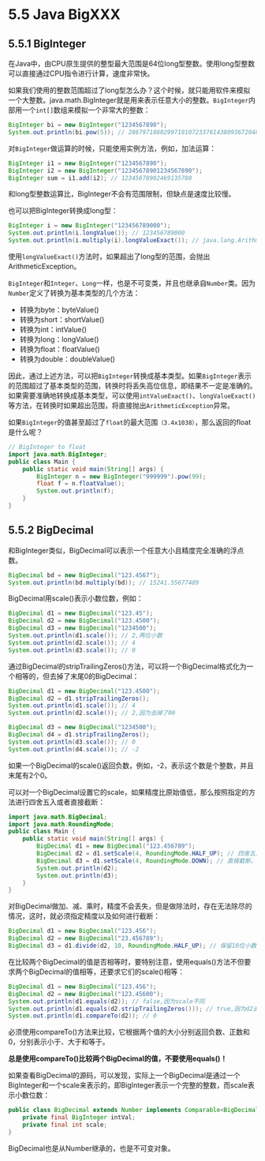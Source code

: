 # 5.5 Java BigXXX

## 5.5.1 BigInteger
在Java中，由CPU原生提供的整型最大范围是64位long型整数。使用long型整数可以直接通过CPU指令进行计算，速度非常快。

如果我们使用的整数范围超过了long型怎么办？这个时候，就只能用软件来模拟一个大整数。java.math.BigInteger就是用来表示任意大小的整数。`BigInteger`内部用一个`int[]`数组来模拟一个非常大的整数：

```java
BigInteger bi = new BigInteger("1234567890");
System.out.println(bi.pow(5)); // 2867971860299718107233761438093672048294900000
```

对`BigInteger`做运算的时候，只能使用实例方法，例如，加法运算：

```java
BigInteger i1 = new BigInteger("1234567890");
BigInteger i2 = new BigInteger("12345678901234567890");
BigInteger sum = i1.add(i2); // 12345678902469135780
```

和long型整数运算比，BigInteger不会有范围限制，但缺点是速度比较慢。

也可以把BigInteger转换成long型：

```java
BigInteger i = new BigInteger("123456789000");
System.out.println(i.longValue()); // 123456789000
System.out.println(i.multiply(i).longValueExact()); // java.lang.ArithmeticException: BigInteger out of long range
```

使用`longValueExact()`方法时，如果超出了long型的范围，会抛出ArithmeticException。

`BigInteger`和`Integer`、`Long`一样，也是不可变类，并且也继承自`Number`类。因为`Number`定义了转换为基本类型的几个方法：

- 转换为byte：byteValue()
- 转换为short：shortValue()
- 转换为int：intValue()
- 转换为long：longValue()
- 转换为float：floatValue()
- 转换为double：doubleValue()


因此，通过上述方法，可以把`BigInteger`转换成基本类型。如果`BigInteger`表示的范围超过了基本类型的范围，转换时将丢失高位信息，即结果不一定是准确的。如果需要准确地转换成基本类型，可以使用`intValueExact()`、`longValueExact()`等方法，在转换时如果超出范围，将直接抛出`ArithmeticException`异常。

如果`BigInteger`的值甚至超过了`float`的最大范围`（3.4x1038）`，那么返回的float是什么呢？

```java
// BigInteger to float
import java.math.BigInteger;
public class Main {
    public static void main(String[] args) {
        BigInteger n = new BigInteger("999999").pow(99);
        float f = n.floatValue();
        System.out.println(f);
    }
}
```

## 5.5.2 BigDecimal

和BigInteger类似，BigDecimal可以表示一个任意大小且精度完全准确的浮点数。

```java
BigDecimal bd = new BigDecimal("123.4567");
System.out.println(bd.multiply(bd)); // 15241.55677489
```

BigDecimal用scale()表示小数位数，例如：

```java
BigDecimal d1 = new BigDecimal("123.45");
BigDecimal d2 = new BigDecimal("123.4500");
BigDecimal d3 = new BigDecimal("1234500");
System.out.println(d1.scale()); // 2,两位小数
System.out.println(d2.scale()); // 4
System.out.println(d3.scale()); // 0
```

通过BigDecimal的stripTrailingZeros()方法，可以将一个BigDecimal格式化为一个相等的，但去掉了末尾0的BigDecimal：

```java
BigDecimal d1 = new BigDecimal("123.4500");
BigDecimal d2 = d1.stripTrailingZeros();
System.out.println(d1.scale()); // 4
System.out.println(d2.scale()); // 2,因为去掉了00

BigDecimal d3 = new BigDecimal("1234500");
BigDecimal d4 = d1.stripTrailingZeros();
System.out.println(d3.scale()); // 0
System.out.println(d4.scale()); // -2
```

如果一个BigDecimal的scale()返回负数，例如，-2，表示这个数是个整数，并且末尾有2个0。

可以对一个BigDecimal设置它的scale，如果精度比原始值低，那么按照指定的方法进行四舍五入或者直接截断：

```java
import java.math.BigDecimal;
import java.math.RoundingMode;
public class Main {
    public static void main(String[] args) {
        BigDecimal d1 = new BigDecimal("123.456789");
        BigDecimal d2 = d1.setScale(4, RoundingMode.HALF_UP); // 四舍五入，123.4568
        BigDecimal d3 = d1.setScale(4, RoundingMode.DOWN); // 直接截断，123.4567
        System.out.println(d2);
        System.out.println(d3);
    }
}
```

对BigDecimal做加、减、乘时，精度不会丢失，但是做除法时，存在无法除尽的情况，这时，就必须指定精度以及如何进行截断：

```java
BigDecimal d1 = new BigDecimal("123.456");
BigDecimal d2 = new BigDecimal("23.456789");
BigDecimal d3 = d1.divide(d2, 10, RoundingMode.HALF_UP); // 保留10位小数并四舍五入
```

在比较两个BigDecimal的值是否相等时，要特别注意，使用equals()方法不但要求两个BigDecimal的值相等，还要求它们的scale()相等：

```java
BigDecimal d1 = new BigDecimal("123.456");
BigDecimal d2 = new BigDecimal("123.45600");
System.out.println(d1.equals(d2)); // false,因为scale不同
System.out.println(d1.equals(d2.stripTrailingZeros())); // true,因为d2去除尾部0后scale变为2
System.out.println(d1.compareTo(d2)); // 0
```

必须使用compareTo()方法来比较，它根据两个值的大小分别返回负数、正数和0，分别表示小于、大于和等于。

 **总是使用compareTo()比较两个BigDecimal的值，不要使用equals()！**
 
如果查看BigDecimal的源码，可以发现，实际上一个BigDecimal是通过一个BigInteger和一个scale来表示的，即BigInteger表示一个完整的整数，而scale表示小数位数：

```java
public class BigDecimal extends Number implements Comparable<BigDecimal> {
    private final BigInteger intVal;
    private final int scale;
}
```

BigDecimal也是从Number继承的，也是不可变对象。